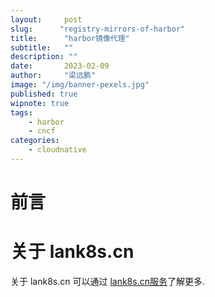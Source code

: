 ```yaml
---
layout:     post 
slug:      "registry-mirrors-of-harbor"
title:      "harbor镜像代理"
subtitle:   ""
description: ""
date:       2023-02-09
author:     "梁远鹏"
image: "/img/banner-pexels.jpg"
published: true
wipnote: true
tags:
    - harbor 
    - cncf
categories: 
    - cloudnative
---
```


# 前言    

# 关于 lank8s.cn

关于 lank8s.cn 可以通过 [lank8s.cn服务](https://liangyuanpeng.com/post/service-lank8s.cn/)了解更多.